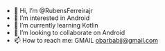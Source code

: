 - 👋 Hi, I’m @RubensFerreirajr
- 👀 I’m interested in Android
- 🌱 I’m currently learning Kotlin
- 💞️ I’m looking to collaborate on Android
- 📫 How to reach me: GMAIL obarbabjj@gmail.com

<!---
RubensFerreirajr/RubensFerreirajr is a ✨ special ✨ repository because its `README.md` (this file) appears on your GitHub profile.
You can click the Preview link to take a look at your changes.
--->
